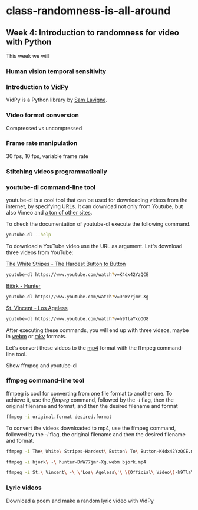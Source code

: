 # class-randomness-is-all-around

## Week 4:  Introduction to randomness for video with Python

This week we will

### Human vision temporal sensitivity

### Introduction to [VidPy](https://antiboredom.github.io/vidpy/)

VidPy is a Python library by [Sam Lavigne](http://lav.io/).

### Video format conversion

Compressed vs uncompressed

### Frame rate manipulation

30 fps, 10 fps, variable frame rate

### Stitching videos programmatically

### youtube-dl command-line tool

youtube-dl is a cool tool that can be used for downloading videos from the internet, by specifying URLs. It can download not only from Youtube, but also Vimeo and [a ton of other sites](https://rg3.github.io/youtube-dl/supportedsites.html).

To check the documentation of youtube-dl execute the following command.

```bash
youtube-dl --help
```

To download a YouTube video use the URL as argument. Let's download three videos from YouTube:


[The White Stripes - The Hardest Button to Button](https://www.youtube.com/watch?v=K4dx42YzQCE)

```bash
youtube-dl https://www.youtube.com/watch?v=K4dx42YzQCE
```

[Björk - Hunter](https://www.youtube.com/watch?v=DnW77jmr-Xg)

```bash
youtube-dl https://www.youtube.com/watch?v=DnW77jmr-Xg
```

[St. Vincent - Los Ageless](https://www.youtube.com/watch?v=h9TlaYxoOO8)

```bash
youtube-dl https://www.youtube.com/watch?v=h9TlaYxoOO8
```

After executing these commands, you will end up with three videos, maybe in [webm](https://en.wikipedia.org/wiki/WebM) or [mkv](https://en.wikipedia.org/wiki/Matroska) formats.

Let's convert these videos to the [mp4](https://en.wikipedia.org/wiki/MPEG-4_Part_14) format with the ffmpeg command-line tool.

Show ffmpeg and youtube-dl

### ffmpeg command-line tool

ffmpeg is cool for converting from one file format to another one. To achieve it, use the *ffmpeg* command, followed by the *-i* flag, then the original filename and format, and then the desired filename and format

```bash
ffmpeg -i original.format desired.format
```

To convert the videos downloaded to mp4, use the ffmpeg command, followed by the *-i* flag, the original filename and then the desired filename and format.

```bash
ffmpeg -i The\ White\ Stripes-Hardest\ Button\ To\ Button-K4dx42YzQCE.mkv whitestripes.mp4
```

```bash
ffmpeg -i björk\ -\ hunter-DnW77jmr-Xg.webm bjork.mp4
```

```bash
ffmpeg -i St.\ Vincent\ -\ \'Los\ Ageless\'\ \(Official\ Video\)-h9TlaYxoOO8.mkv stvincent.mp4
```

### Lyric videos

Download a poem and make a random lyric video with VidPy

